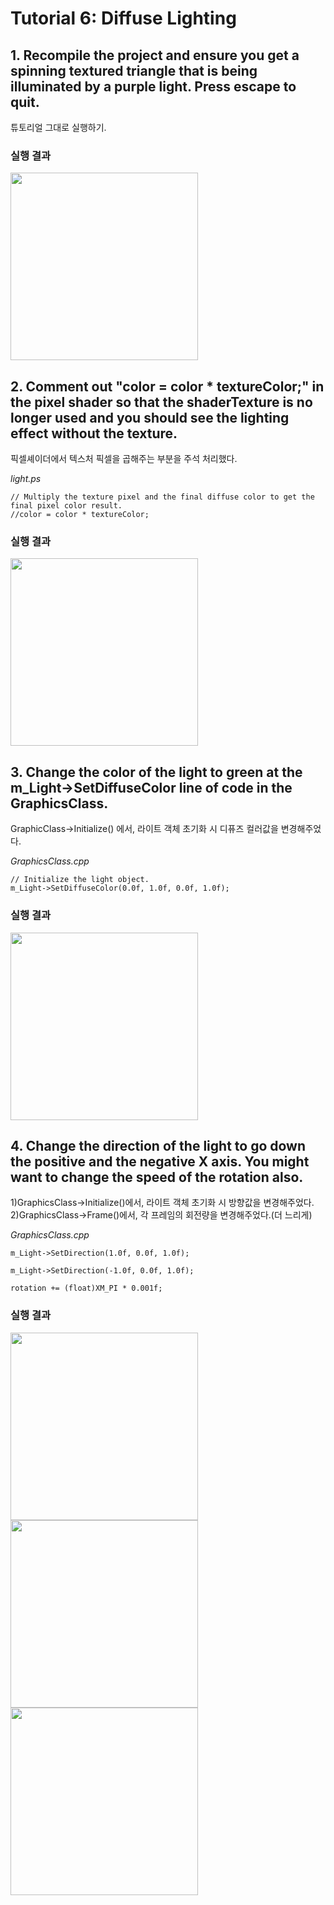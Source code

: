 # Tutorial 6: Diffuse Lighting
## 1. Recompile the project and ensure you get a spinning textured triangle that is being illuminated by a purple light. Press escape to quit.
튜토리얼 그대로 실행하기.
### 실행 결과
<img src="https://user-images.githubusercontent.com/46877318/103451359-86b3b980-4d06-11eb-8a2c-b6447bd35351.gif" width="300">  
<br/>

## 2. Comment out "color = color * textureColor;" in the pixel shader so that the shaderTexture is no longer used and you should see the lighting effect without the texture.
픽셀셰이더에서 텍스처 픽셀을 곱해주는 부분을 주석 처리했다.  

*light.ps*
```
// Multiply the texture pixel and the final diffuse color to get the final pixel color result.
//color = color * textureColor;
```
### 실행 결과
<img src="https://user-images.githubusercontent.com/46877318/103451366-a0ed9780-4d06-11eb-9810-77e0f4da6748.gif" width="300">  
<br/>

## 3. Change the color of the light to green at the m_Light->SetDiffuseColor line of code in the GraphicsClass.
GraphicClass->Initialize() 에서, 라이트 객체 초기화 시 디퓨즈 컬러값을 변경해주었다.  

*GraphicsClass.cpp*
```
// Initialize the light object.
m_Light->SetDiffuseColor(0.0f, 1.0f, 0.0f, 1.0f);
```
### 실행 결과
<img src="https://user-images.githubusercontent.com/46877318/103451369-aba82c80-4d06-11eb-9bd2-474aff72ab89.gif" width="300">  
<br/>

## 4. Change the direction of the light to go down the positive and the negative X axis. You might want to change the speed of the rotation also.
1)GraphicsClass->Initialize()에서, 라이트 객체 초기화 시 방향값을 변경해주었다.  
2)GraphicsClass->Frame()에서, 각 프레임의 회전량을 변경해주었다.(더 느리게)

*GraphicsClass.cpp*
```
m_Light->SetDirection(1.0f, 0.0f, 1.0f);
```
```
m_Light->SetDirection(-1.0f, 0.0f, 1.0f);
```
```
rotation += (float)XM_PI * 0.001f;
```
### 실행 결과
<img src="https://user-images.githubusercontent.com/46877318/103459537-868ddb00-4d53-11eb-8934-28cc621f9483.gif" width="300">  
<img src="https://user-images.githubusercontent.com/46877318/103459614-1cc20100-4d54-11eb-9fb3-67f1a6bdc38b.gif" width="300">  
<img src="https://user-images.githubusercontent.com/46877318/103453206-d3a18b00-4d1a-11eb-9428-c13e7639977c.gif" width="300">
